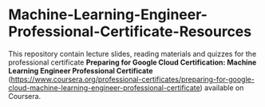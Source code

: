 # Machine-Learning-Engineer-Professional-Certificate-Resources

This repository contain lecture slides, reading materials and quizzes for the professional certificate **Preparing for Google Cloud Certification: Machine Learning Engineer Professional Certificate** (https://www.coursera.org/professional-certificates/preparing-for-google-cloud-machine-learning-engineer-professional-certificate) available on Coursera.
